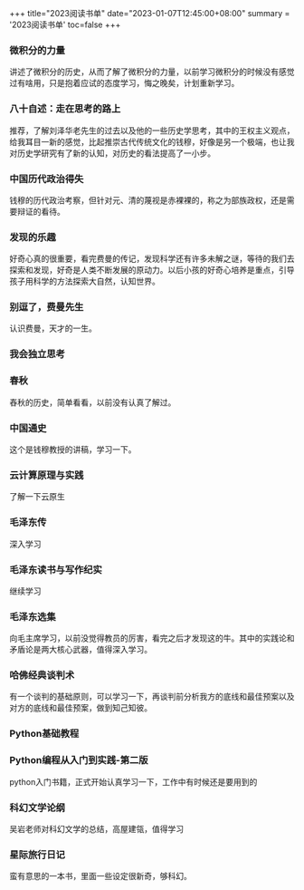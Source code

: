+++
title="2023阅读书单"
date="2023-01-07T12:45:00+08:00"
summary = '2023阅读书单'
toc=false
+++

### **微积分的力量**

讲述了微积分的历史，从而了解了微积分的力量，以前学习微积分的时候没有感觉过有啥用，只是抱着应试的态度学习，悔之晚矣，计划重新学习。

### **八十自述：走在思考的路上**

推荐，了解刘泽华老先生的过去以及他的一些历史学思考，其中的王权主义观点，给我耳目一新的感觉，比起推崇古代传统文化的钱穆，好像是另一个极端，也让我对历史学研究有了新的认知，对历史的看法提高了一小步。

### **中国历代政治得失**

钱穆的历代政治考察，但针对元、清的蔑视是赤裸裸的，称之为部族政权，还是需要辩证的看待。

### **发现的乐趣**

好奇心真的很重要，看完费曼的传记，发现科学还有许多未解之谜，等待的我们去探索和发现，好奇是人类不断发展的原动力。以后小孩的好奇心培养是重点，引导孩子用科学的方法探索大自然，认知世界。

### **别逗了，费曼先生**

认识费曼，天才的一生。

### **我会独立思考**

### **春秋**

舂秋的历史，简单看看，以前没有认真了解过。

### **中国通史**

这个是钱穆教授的讲稿，学习一下。

### **云计算原理与实践**

了解一下云原生

### **毛泽东传**

深入学习

### **毛泽东读书与写作纪实**

继续学习

### **毛泽东选集**

向毛主席学习，以前没觉得教员的厉害，看完之后才发现这的牛。其中的实践论和矛盾论是两大核心武器，值得深入学习。

### **哈佛经典谈判术**

有一个谈判的基础原则，可以学习一下，再谈判前分析我方的底线和最佳预案以及对方的底线和最佳预案，做到知己知彼。

### **Python基础教程**


### **Python编程从入门到实践-第二版**

python入门书籍，正式开始认真学习一下，工作中有时候还是要用到的

### **科幻文学论纲**

吴岩老师对科幻文学的总结，高屋建瓴，值得学习

### **星际旅行日记**

蛮有意思的一本书，里面一些设定很新奇，够科幻。
